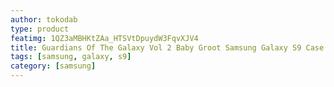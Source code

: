 ```yaml
---
author: tokodab
type: product
featimg: 1QZ3aMBHKtZAa_HTSVtDpuydW3FqvXJV4
title: Guardians Of The Galaxy Vol 2 Baby Groot Samsung Galaxy S9 Case
tags: [samsung, galaxy, s9]
category: [samsung]
---
```

